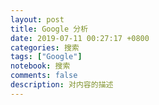 ```yaml
---
layout: post
title: Google 分析 
date: 2019-07-11 00:27:17 +0800 
categories: 搜索 
tags: ["Google"]
notebook: 搜索
comments: false
description: 对内容的描述
---
```

<!-- Global site tag (gtag.js) - Google Analytics -->
<script async src="https://www.googletagmanager.com/gtag/js?id=UA-143586782-1"></script>
<script>
  window.dataLayer = window.dataLayer || [];
  function gtag(){dataLayer.push(arguments);}
  gtag('js', new Date());

  gtag('config', 'UA-143586782-1');
</script>
